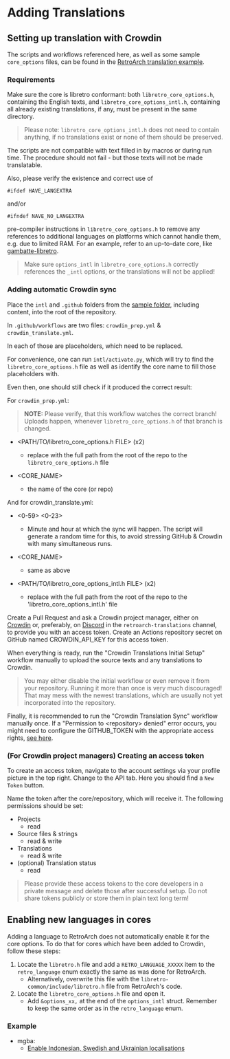 # Adding Translations

## Setting up translation with Crowdin

The scripts and workflows referenced here, as well as some sample `core_options` files, can be found in the [RetroArch translation example](https://github.com/libretro/RetroArch/tree/master/libretro-common/samples/core_options/example_translation).

### Requirements 

Make sure the core is libretro conformant:
both `libretro_core_options.h`, containing the English texts, and
`libretro_core_options_intl.h`, containing all already existing
translations, if any, must be present in the same directory.

> Please note: `libretro_core_options_intl.h` does not need to contain
anything, if no translations exist or none of them should be preserved.

The scripts are not compatible with text filled in by macros or during run time.
The procedure should not fail - but those texts will not be made translatable.

Also, please verify the existence and correct use of

   `#ifdef HAVE_LANGEXTRA`
   
and/or
   
   `#ifndef NAVE_NO_LANGEXTRA`
   
pre-compiler instructions in `libretro_core_options.h` to remove any
references to additional languages on platforms which cannot handle them,
e.g. due to limited RAM.
For an example, refer to an up-to-date core, like [gambatte-libretro](https://github.com/libretro/gambatte-libretro/blob/master/libgambatte/libretro/libretro_core_options.h).

> Make sure `options_intl` in `libretro_core_options.h` correctly references the `_intl` options, or the translations will not be applied!

### Adding automatic Crowdin sync

Place the `intl` and `.github` folders from the [sample folder](https://github.com/libretro/RetroArch/tree/master/libretro-common/samples/core_options/example_translation), including content, into the root
of the repository.

In `.github/workflows` are two files: `crowdin_prep.yml` & `crowdin_translate.yml`.

In each of those are placeholders, which need to be replaced.

For convenience, one can run `intl/activate.py`, which will try to find
the `libretro_core_options.h` file as well as identify the core name to
fill those placeholders with.

Even then, one should still check if it produced the correct result:

For `crowdin_prep.yml`:
> **NOTE:** Please verify, that this workflow watches the correct branch!
Uploads happen, whenever `libretro_core_options.h` of that branch is changed.

- <PATH/TO/libretro_core_options.h FILE> (x2)
	- replace with the full path from the root of the repo to the
           `libretro_core_options.h` file

- <CORE_NAME>
	- the name of the core (or repo)

And for crowdin_translate.yml:
- <0-59> <0-23>
	- Minute and hour at which the sync will happen.
      The script will generate a random time for this, to avoid
      stressing GitHub & Crowdin with many simultaneous runs.

- <CORE_NAME>
    - same as above

- <PATH/TO/libretro_core_options_intl.h FILE> (x2)
    - replace with the full path from the root of the repo to the
      'libretro_core_options_intl.h' file

Create a Pull Request and ask a Crowdin project manager, either on [Crowdin](https://crowdin.com/project/retroarch) or, preferably, on [Discord](https://discord.gg/xuMbcVuF) in the `retroarch-translations` channel, to provide you with an access token. Create an Actions repository secret on GitHub named CROWDIN_API_KEY for this access token.

<!-- TODO: set correct permissions https://github.com/marketplace/actions/github-push --> 
When everything is ready, run the "Crowdin Translations Initial Setup" workflow manually to upload the source texts and any translations to Crowdin.

> You may either disable the initial workflow or even remove it from your repository. Running it more than once is very much discouraged! That may mess with the newest translations, which are usually not yet incorporated into the repository.

Finally, it is recommended to run the "Crowdin Translation Sync" workflow manually once. If a "Permission to \<repository> denied" error occurs, you might need to configure the GITHUB_TOKEN with the appropriate access rights, [see here](https://github.com/marketplace/actions/github-push#requirements-and-prerequisites).

### (For Crowdin project managers) Creating an access token

To create an access token, navigate to the account settings via your profile picture in the top right. Change to the API tab. Here you should find a `New Token` button.

Name the token after the core/repository, which will receive it. The following permissions should be set:

- Projects
  - read
- Source files & strings
  - read & write
- Translations
  - read & write
- (optional) Translation status
  - read

> Please provide these access tokens to the core developers in a private message and delete those after successful setup. Do not share tokens publicly or store them in plain text long term!

## Enabling new languages in cores

Adding a language to RetroArch does not automatically enable it for the core options. To do that for cores which have been added to Crowdin, follow these steps:

1. Locate the `libretro.h` file and add a `RETRO_LANGUAGE_XXXXX` item to the `retro_language` enum exactly the same as was done for RetroArch.
    - Alternatively, overwrite this file with the `libretro-common/include/libretro.h` file from RetroArch's code.
2. Locate the `libretro_core_options.h` file and open it.
    - Add `&options_xx,` at the end of the `options_intl` struct. Remember to keep the same order as in the `retro_language` enum.


### Example

- mgba:
  - [Enable Indonesian, Swedish and Ukrainian localisations](https://github.com/libretro/mgba/commit/b0cdccc9ad2e5a8cd40ad4b9a3db1587d6f1560b)

